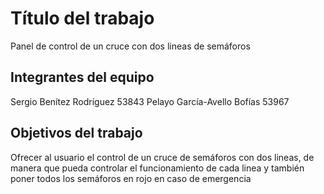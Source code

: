 # Título del trabajo
Panel de control de un cruce con dos lineas de semáforos
## Integrantes del equipo
Sergio Benítez Rodríguez 53843
Pelayo García-Avello Bofías 53967
## Objetivos del trabajo
Ofrecer al usuario el control de un cruce de semáforos con dos lineas, de manera que pueda controlar el funcionamiento de cada linea y también poner todos los semáforos en rojo en caso de emergencia
